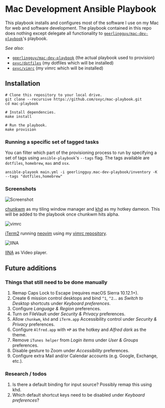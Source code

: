 # Mac Development Ansible Playbook

This playbook installs and configures most of the software I use on my Mac for web and software development. The playbook contained in this repo does nothing except delegate all functionality to [`geerlingguy/mac-dev-playbook`](https://github.com/geerlingguy/mac-dev-playbook)'s playbook.

*See also*:

- [`geerlingguy/mac-dev-playbook`](https://github.com/geerlingguy/mac-dev-playbook) (the actual playbook used to provision)
- [`oxyc/dotfiles`](https://github.com/oxyc/dotfiles) (my dotfiles which will be installed)
- [`oxyc/vimrc`](https://github.com/oxyc/vimrc) (my vimrc which will be installed)

## Installation

    # Clone this repository to your local drive.
    git clone --recursive https://github.com/oxyc/mac-playbook.git
    cd mac-playbook

    # Install dependencies.
    make install

    # Run the playbook.
    make provision

### Running a specific set of tagged tasks

You can filter which part of the provisioning process to run by specifying a set of tags using `ansible-playbook`'s `--tags` flag. The tags available are `dotfiles`, `homebrew`, `mas` and `osx`.

    ansible-playook main.yml -i geerlingguy.mac-dev-playbook/inventory -K --tags "dotfiles,homebrew"

### Screenshots

![Screenshot](http://i.imgur.com/XJjQx0C.jpg)

[chunkwm](https://github.com/koekeishiya/chunkwm) as my tiling window manager and [khd](https://github.com/koekeishiya/khd) as my hotkey dameon. This will be added to the playbook once chunkwm hits alpha.

![vimrc](http://i.imgur.com/MFYk8fT.jpg)

[iTerm2](https://www.iterm2.com/) running [neovim](https://neovim.io/) using my [vimrc repository](https://github.com/oxyc/vimrc).

![IINA](http://i.imgur.com/doIWf0i.jpg)

[IINA](https://lhc70000.github.io/iina/) as Video player.

## Future additions

### Things that still need to be done manually

1. Remap Caps Lock to Escape (requires macOS Sierra 10.12.1+).
1. Create 6 mission control desktops and bind `^1`, `^2`… as _Switch to Desktop_ shortcuts under _Keyboard preferences_.
1. Configure _Language & Region_ preferences.
1. Turn on FileVault under _Security & Privacy_ preferences.
1. Allow `chunkwm`, `khd` and `iTerm.app` Accessibility control under _Security & Privacy_ preferences.
1. Configure `Alfred.app` with `⌘P` as the hotkey and _Alfred dark_ as the theme.
1. Remove `iTunes helper` from _Login items_ under _User & Groups_ preferences.
1. Disable gesture to Zoom under _Accessibility_ preferences.
1. Configure extra Mail and/or Calendar accounts (e.g. Google, Exchange, etc.).

### Research / todos

1. Is there a default binding for input source? Possibly remap this using khd.
1. Which default shortcut keys need to be disabled under _Keyboard preferences_?
